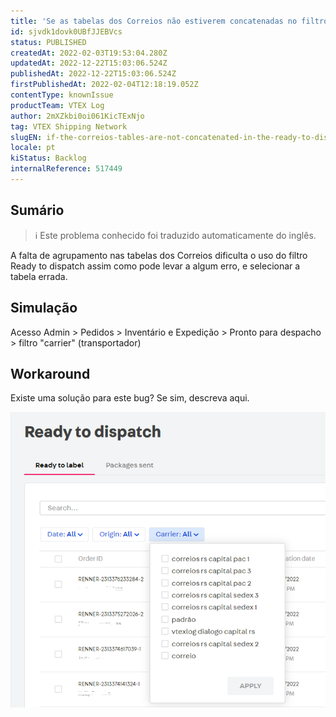 ```yaml
---
title: 'Se as tabelas dos Correios não estiverem concatenadas no filtro Ready to dispatch, a geração de etiquetas não funciona corretamente'
id: sjvdk1dovk0UBfJJEBVcs
status: PUBLISHED
createdAt: 2022-02-03T19:53:04.280Z
updatedAt: 2022-12-22T15:03:06.524Z
publishedAt: 2022-12-22T15:03:06.524Z
firstPublishedAt: 2022-02-04T12:18:19.052Z
contentType: knownIssue
productTeam: VTEX Log
author: 2mXZkbi0oi061KicTExNjo
tag: VTEX Shipping Network
slugEN: if-the-correios-tables-are-not-concatenated-in-the-ready-to-dispatch-filter-the-label-generation-does-not-work-properly
locale: pt
kiStatus: Backlog
internalReference: 517449
---
```


## Sumário

>ℹ️ Este problema conhecido foi traduzido automaticamente do inglês.


A falta de agrupamento nas tabelas dos Correios dificulta o uso do filtro Ready to dispatch assim como pode levar a algum erro, e selecionar a tabela errada.



## Simulação


Acesso Admin > Pedidos > Inventário e Expedição > Pronto para despacho > filtro "carrier" (transportador)



## Workaround


Existe uma solução para este bug? Se sim, descreva aqui.


 ![](https://raw.githubusercontent.com/vtexdocs/help-center-content/refs/heads/main/docs/pt/known-issues/VTEX%20Log/se-as-tabelas-dos-correios-nao-estiverem-concatenadas-no-filtro-ready-to-dispatch-a-geracao-de-etiquetas-nao-funciona-corretamente_1.png)

